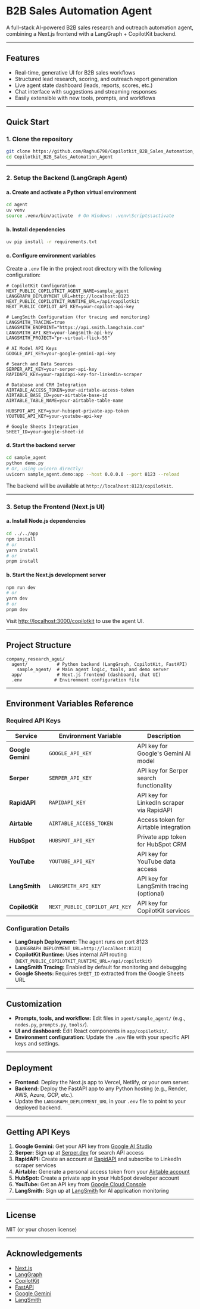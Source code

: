 # B2B Sales Automation Agent

A full-stack AI-powered B2B sales research and outreach automation agent, combining a Next.js frontend with a LangGraph + CopilotKit backend.

---

## Features

- Real-time, generative UI for B2B sales workflows
- Structured lead research, scoring, and outreach report generation
- Live agent state dashboard (leads, reports, scores, etc.)
- Chat interface with suggestions and streaming responses
- Easily extensible with new tools, prompts, and workflows

---

## Quick Start

### 1. Clone the repository

```sh
git clone https://github.com/Raghu6798/Copilotkit_B2B_Sales_Automation_Agent.git
cd Copilotkit_B2B_Sales_Automation_Agent
```

---

### 2. Setup the Backend (LangGraph Agent)

#### a. Create and activate a Python virtual environment

```sh
cd agent
uv venv
source .venv/bin/activate  # On Windows: .venv\Scripts\activate
```

#### b. Install dependencies

```sh
uv pip install -r requirements.txt
```

#### c. Configure environment variables

Create a `.env` file in the project root directory with the following configuration:

```env
# CopilotKit Configuration
NEXT_PUBLIC_COPILOTKIT_AGENT_NAME=sample_agent
LANGGRAPH_DEPLOYMENT_URL=http://localhost:8123
NEXT_PUBLIC_COPILOTKIT_RUNTIME_URL=/api/copilotkit
NEXT_PUBLIC_COPILOT_API_KEY=your-copilot-api-key

# LangSmith Configuration (for tracing and monitoring)
LANGSMITH_TRACING=true
LANGSMITH_ENDPOINT="https://api.smith.langchain.com"
LANGSMITH_API_KEY=your-langsmith-api-key
LANGSMITH_PROJECT="pr-virtual-flick-55"

# AI Model API Keys
GOOGLE_API_KEY=your-google-gemini-api-key

# Search and Data Sources
SERPER_API_KEY=your-serper-api-key
RAPIDAPI_KEY=your-rapidapi-key-for-linkedin-scraper

# Database and CRM Integration
AIRTABLE_ACCESS_TOKEN=your-airtable-access-token
AIRTABLE_BASE_ID=your-airtable-base-id
AIRTABLE_TABLE_NAME=your-airtable-table-name

HUBSPOT_API_KEY=your-hubspot-private-app-token
YOUTUBE_API_KEY=your-youtube-api-key

# Google Sheets Integration
SHEET_ID=your-google-sheet-id
```

#### d. Start the backend server

```sh
cd sample_agent
python demo.py
# Or, using uvicorn directly:
uvicorn sample_agent.demo:app --host 0.0.0.0 --port 8123 --reload
```

The backend will be available at `http://localhost:8123/copilotkit`.

---

### 3. Setup the Frontend (Next.js UI)

#### a. Install Node.js dependencies

```sh
cd ../../app
npm install
# or
yarn install
# or
pnpm install
```

#### b. Start the Next.js development server

```sh
npm run dev
# or
yarn dev
# or
pnpm dev
```

Visit [http://localhost:3000/copilotkit](http://localhost:3000/copilotkit) to use the agent UI.

---

## Project Structure

```
company_research_agui/
  agent/           # Python backend (LangGraph, CopilotKit, FastAPI)
    sample_agent/  # Main agent logic, tools, and demo server
  app/             # Next.js frontend (dashboard, chat UI)
  .env            # Environment configuration file
```

---

## Environment Variables Reference

### Required API Keys

| Service | Environment Variable | Description |
|---------|---------------------|-------------|
| **Google Gemini** | `GOOGLE_API_KEY` | API key for Google's Gemini AI model |
| **Serper** | `SERPER_API_KEY` | API key for Serper search functionality |
| **RapidAPI** | `RAPIDAPI_KEY` | API key for LinkedIn scraper via RapidAPI |
| **Airtable** | `AIRTABLE_ACCESS_TOKEN` | Access token for Airtable integration |
| **HubSpot** | `HUBSPOT_API_KEY` | Private app token for HubSpot CRM |
| **YouTube** | `YOUTUBE_API_KEY` | API key for YouTube data access |
| **LangSmith** | `LANGSMITH_API_KEY` | API key for LangSmith tracing (optional) |
| **CopilotKit** | `NEXT_PUBLIC_COPILOT_API_KEY` | API key for CopilotKit services |

### Configuration Details

- **LangGraph Deployment:** The agent runs on port 8123 (`LANGGRAPH_DEPLOYMENT_URL=http://localhost:8123`)
- **CopilotKit Runtime:** Uses internal API routing (`NEXT_PUBLIC_COPILOTKIT_RUNTIME_URL=/api/copilotkit`)
- **LangSmith Tracing:** Enabled by default for monitoring and debugging
- **Google Sheets:** Requires `SHEET_ID` extracted from the Google Sheets URL

---

## Customization

- **Prompts, tools, and workflow:** Edit files in `agent/sample_agent/` (e.g., `nodes.py`, `prompts.py`, `tools/`).
- **UI and dashboard:** Edit React components in `app/copilotkit/`.
- **Environment configuration:** Update the `.env` file with your specific API keys and settings.

---

## Deployment

- **Frontend:** Deploy the Next.js app to Vercel, Netlify, or your own server.
- **Backend:** Deploy the FastAPI app to any Python hosting (e.g., Render, AWS, Azure, GCP, etc.).
- Update the `LANGGRAPH_DEPLOYMENT_URL` in your `.env` file to point to your deployed backend.

---

## Getting API Keys

1. **Google Gemini:** Get your API key from [Google AI Studio](https://makersuite.google.com/app/apikey)
2. **Serper:** Sign up at [Serper.dev](https://serper.dev) for search API access
3. **RapidAPI:** Create an account at [RapidAPI](https://rapidapi.com) and subscribe to LinkedIn scraper services
4. **Airtable:** Generate a personal access token from your [Airtable account](https://airtable.com/account)
5. **HubSpot:** Create a private app in your HubSpot developer account
6. **YouTube:** Get an API key from [Google Cloud Console](https://console.cloud.google.com)
7. **LangSmith:** Sign up at [LangSmith](https://smith.langchain.com) for AI application monitoring

---

## License

MIT (or your chosen license)

---

## Acknowledgements

- [Next.js](https://nextjs.org/)
- [LangGraph](https://github.com/langchain-ai/langgraph)
- [CopilotKit](https://github.com/CopilotKit/CopilotKit)
- [FastAPI](https://fastapi.tiangolo.com/)
- [Google Gemini](https://ai.google.dev/)
- [LangSmith](https://smith.langchain.com/)
